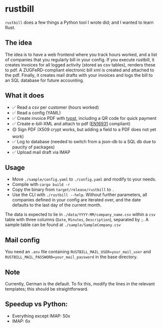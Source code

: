 # rustbill
`rustbill` does a few things a Python tool I wrote did; and I wanted to learn Rust. 

## The idea
The idea is to have a web frontend where you track hours worked, and a list of companies that you regularly bill in your config. If you execute rustbill, it creates invoices for all logged activity (stored as csv tables), renders these to pdf. A ZUGFeRD-compliant electronic bill xml is created and attached to the pdf. Finally, it creates mail drafts with your invoices and logs the bill to an SQL database for future accounting.

## What it does
- ✅ Read a csv per customer (hours worked)
- ✅ Read a config (YAML)
- ✅ Create invoice PDF with [typst](https://typst.app), including a QR code for quick payment
- ✅ Create e-bill-XML and attach to pdf ([EN16931](https://de.wikipedia.org/wiki/ZUGFeRD) compliant)
- 🟡 Sign PDF (X509 crypt works, but adding a field to a PDF does not yet work)
- ✅ Log to database (needed to switch from a json-db to a SQL db due to paucity of packages)
- ✅ Upload mail draft via IMAP

## Usage
- Move `./sample/config.yaml` to `./config.yaml` and modify to your needs.
- Compile with `cargo build -r`
- Copy the binary from `target/release/rustbill` to `.`
- Use the CLI with `./rustbill --help`. Without further parameters, all companies defined in your config are iterated over, and the date defaults to the last day of the current month.

The data is expected to lie in `./data/YYYY-MM/company_name.csv` within a `csv` table with three columns (`Date`, `Minutes`, `Description`), separated by `;`. A sample table can be found at `./sample/SampleCompany.csv`

## Mail config
You need an `.env` file containing `RUSTBILL_MAIL_USER=your_mail_user` and `RUSTBILL_MAIL_PASSWORD=your_mail_password` in the base directory.

## Note
Currently, German is the default. To fix this, modify the lines in the relevant templates; this should be straightforward.

## Speedup vs Python:
- Everything except IMAP: 50x
- IMAP: 6x